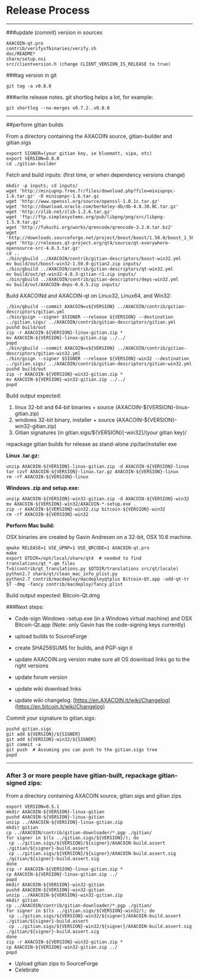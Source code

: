 Release Process
====================

* * *

###update (commit) version in sources


	AXACOIN-qt.pro
	contrib/verifysfbinaries/verify.sh
	doc/README*
	share/setup.nsi
	src/clientversion.h (change CLIENT_VERSION_IS_RELEASE to true)

###tag version in git

	git tag -a v0.8.0

###write release notes. git shortlog helps a lot, for example:

	git shortlog --no-merges v0.7.2..v0.8.0

* * *

##perform gitian builds

 From a directory containing the AXACOIN source, gitian-builder and gitian.sigs
  
	export SIGNER=(your gitian key, ie bluematt, sipa, etc)
	export VERSION=0.8.0
	cd ./gitian-builder

 Fetch and build inputs: (first time, or when dependency versions change)

	mkdir -p inputs; cd inputs/
	wget 'http://miniupnp.free.fr/files/download.php?file=miniupnpc-1.6.tar.gz' -O miniupnpc-1.6.tar.gz
	wget 'http://www.openssl.org/source/openssl-1.0.1c.tar.gz'
	wget 'http://download.oracle.com/berkeley-db/db-4.8.30.NC.tar.gz'
	wget 'http://zlib.net/zlib-1.2.6.tar.gz'
	wget 'ftp://ftp.simplesystems.org/pub/libpng/png/src/libpng-1.5.9.tar.gz'
	wget 'http://fukuchi.org/works/qrencode/qrencode-3.2.0.tar.bz2'
	wget 'http://downloads.sourceforge.net/project/boost/boost/1.50.0/boost_1_50_0.tar.bz2'
	wget 'http://releases.qt-project.org/qt4/source/qt-everywhere-opensource-src-4.8.3.tar.gz'
	cd ..
	./bin/gbuild ../AXACOIN/contrib/gitian-descriptors/boost-win32.yml
	mv build/out/boost-win32-1.50.0-gitian2.zip inputs/
	./bin/gbuild ../AXACOIN/contrib/gitian-descriptors/qt-win32.yml
	mv build/out/qt-win32-4.8.3-gitian-r1.zip inputs/
	./bin/gbuild ../AXACOIN/contrib/gitian-descriptors/deps-win32.yml
	mv build/out/AXACOIN-deps-0.0.5.zip inputs/

 Build AXACOINd and AXACOIN-qt on Linux32, Linux64, and Win32:
  
	./bin/gbuild --commit AXACOIN=v${VERSION} ../AXACOIN/contrib/gitian-descriptors/gitian.yml
	./bin/gsign --signer $SIGNER --release ${VERSION} --destination ../gitian.sigs/ ../AXACOIN/contrib/gitian-descriptors/gitian.yml
	pushd build/out
	zip -r AXACOIN-${VERSION}-linux-gitian.zip *
	mv AXACOIN-${VERSION}-linux-gitian.zip ../../
	popd
	./bin/gbuild --commit AXACOIN=v${VERSION} ../AXACOIN/contrib/gitian-descriptors/gitian-win32.yml
	./bin/gsign --signer $SIGNER --release ${VERSION}-win32 --destination ../gitian.sigs/ ../AXACOIN/contrib/gitian-descriptors/gitian-win32.yml
	pushd build/out
	zip -r AXACOIN-${VERSION}-win32-gitian.zip *
	mv AXACOIN-${VERSION}-win32-gitian.zip ../../
	popd

  Build output expected:

  1. linux 32-bit and 64-bit binaries + source (AXACOIN-${VERSION}-linux-gitian.zip)
  2. windows 32-bit binary, installer + source (AXACOIN-${VERSION}-win32-gitian.zip)
  3. Gitian signatures (in gitian.sigs/${VERSION}[-win32]/(your gitian key)/

repackage gitian builds for release as stand-alone zip/tar/installer exe

**Linux .tar.gz:**

	unzip AXACOIN-${VERSION}-linux-gitian.zip -d AXACOIN-${VERSION}-linux
	tar czvf AXACOIN-${VERSION}-linux.tar.gz AXACOIN-${VERSION}-linux
	rm -rf AXACOIN-${VERSION}-linux

**Windows .zip and setup.exe:**

	unzip AXACOIN-${VERSION}-win32-gitian.zip -d AXACOIN-${VERSION}-win32
	mv AXACOIN-${VERSION}-win32/AXACOIN-*-setup.exe .
	zip -r AXACOIN-${VERSION}-win32.zip bitcoin-${VERSION}-win32
	rm -rf AXACOIN-${VERSION}-win32

**Perform Mac build:**

  OSX binaries are created by Gavin Andresen on a 32-bit, OSX 10.6 machine.

	qmake RELEASE=1 USE_UPNP=1 USE_QRCODE=1 AXACOIN-qt.pro
	make
	export QTDIR=/opt/local/share/qt4  # needed to find translations/qt_*.qm files
	T=$(contrib/qt_translations.py $QTDIR/translations src/qt/locale)
	python2.7 share/qt/clean_mac_info_plist.py
	python2.7 contrib/macdeploy/macdeployqtplus Bitcoin-Qt.app -add-qt-tr $T -dmg -fancy contrib/macdeploy/fancy.plist

 Build output expected: Bitcoin-Qt.dmg

###Next steps:

* Code-sign Windows -setup.exe (in a Windows virtual machine) and
  OSX Bitcoin-Qt.app (Note: only Gavin has the code-signing keys currently)

* upload builds to SourceForge

* create SHA256SUMS for builds, and PGP-sign it

* update AXACOIN.org version
  make sure all OS download links go to the right versions

* update forum version

* update wiki download links

* update wiki changelog: [https://en.AXACOIN.it/wiki/Changelog](https://en.bitcoin.it/wiki/Changelog)

Commit your signature to gitian.sigs:

	pushd gitian.sigs
	git add ${VERSION}/${SIGNER}
	git add ${VERSION}-win32/${SIGNER}
	git commit -a
	git push  # Assuming you can push to the gitian.sigs tree
	popd

-------------------------------------------------------------------------

### After 3 or more people have gitian-built, repackage gitian-signed zips:

From a directory containing AXACOIN source, gitian.sigs and gitian zips

	export VERSION=0.5.1
	mkdir AXACOIN-${VERSION}-linux-gitian
	pushd AXACOIN-${VERSION}-linux-gitian
	unzip ../AXACOIN-${VERSION}-linux-gitian.zip
	mkdir gitian
	cp ../AXACOIN/contrib/gitian-downloader/*.pgp ./gitian/
	for signer in $(ls ../gitian.sigs/${VERSION}/); do
	 cp ../gitian.sigs/${VERSION}/${signer}/AXACOIN-build.assert ./gitian/${signer}-build.assert
	 cp ../gitian.sigs/${VERSION}/${signer}/AXACOIN-build.assert.sig ./gitian/${signer}-build.assert.sig
	done
	zip -r AXACOIN-${VERSION}-linux-gitian.zip *
	cp AXACOIN-${VERSION}-linux-gitian.zip ../
	popd
	mkdir AXACOIN-${VERSION}-win32-gitian
	pushd AXACOIN-${VERSION}-win32-gitian
	unzip ../AXACOIN-${VERSION}-win32-gitian.zip
	mkdir gitian
	cp ../AXACOIN/contrib/gitian-downloader/*.pgp ./gitian/
	for signer in $(ls ../gitian.sigs/${VERSION}-win32/); do
	 cp ../gitian.sigs/${VERSION}-win32/${signer}/AXACOIN-build.assert ./gitian/${signer}-build.assert
	 cp ../gitian.sigs/${VERSION}-win32/${signer}/AXACOIN-build.assert.sig ./gitian/${signer}-build.assert.sig
	done
	zip -r AXACOIN-${VERSION}-win32-gitian.zip *
	cp AXACOIN-${VERSION}-win32-gitian.zip ../
	popd

- Upload gitian zips to SourceForge
- Celebrate 
